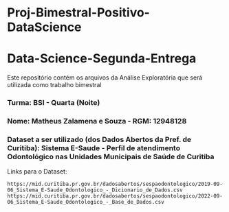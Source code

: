 # Proj-Bimestral-Positivo-DataScience

# Data-Science-Segunda-Entrega

Este repositório contém os arquivos da Análise Exploratória que será utilizada como trabalho bimestral
### Turma: BSI - Quarta (Noite)
### Nome: Matheus Zalamena e Souza - RGM: 12948128

### Dataset a ser utilizado (dos Dados Abertos da Pref. de Curitiba): Sistema E-Saude - Perfil de atendimento Odontológico nas Unidades Municipais de Saúde de Curitiba
Links para o Dataset:
```
https://mid.curitiba.pr.gov.br/dadosabertos/sespaodontologico/2019-09-06_Sistema_E-Saude_Odontologico_-_Dicionario_de_Dados.csv
https://mid.curitiba.pr.gov.br/dadosabertos/sespaodontologico/2022-09-06_Sistema_E-Saude_Odontologico_-_Base_de_Dados.csv

```
